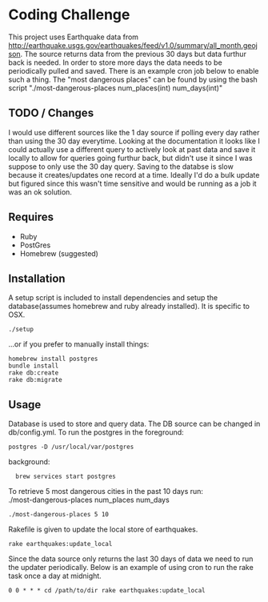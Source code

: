 Coding Challenge
================
This project uses Earthquake data from http://earthquake.usgs.gov/earthquakes/feed/v1.0/summary/all_month.geojson. The source returns data from the previous 30 days but data furthur back is needed. In order to store more days the data needs to be periodically pulled and saved. There is an example cron job below to enable such a thing. The "most dangerous places" can be found by using the bash script "./most-dangerous-places num_places(int) num_days(int)"

TODO / Changes
--------------
I would use different sources like the 1 day source if polling every day rather than using the 30 day everytime. Looking at the documentation it looks like I could actually use a different query to actively look at past data and save it locally to allow for queries going furthur back, but didn't use it since I was suppose to only use the 30 day query. Saving to the databse is slow because it creates/updates one record at a time. Ideally I'd do a bulk update but figured since this wasn't time sensitive and would be running as a job it was an ok solution.

Requires
--------
* Ruby
* PostGres
* Homebrew (suggested)

Installation
------------
A setup script is included to install dependencies and setup the database(assumes homebrew and ruby already installed). It is specific to OSX.
```
./setup
```
...or if you prefer to manually install things:
```
homebrew install postgres
bundle install
rake db:create
rake db:migrate
```
Usage
-----
Database is used to store and query data. The DB source can be changed in db/config.yml.
To run the postgres in the foreground:
```
postgres -D /usr/local/var/postgres
```
background:
```
  brew services start postgres
```

To retrieve 5 most dangerous cities in the past 10 days run:  
./most-dangerous-places num_places num_days
```
./most-dangerous-places 5 10
```

Rakefile is given to update the local store of earthquakes.
```
rake earthquakes:update_local
```

Since the data source only returns the last 30 days of data
we need to run the updater periodically. Below is an example
of using cron to run the rake task once a day at midnight.
```
0 0 * * * cd /path/to/dir rake earthquakes:update_local
```

